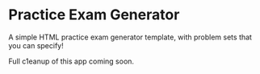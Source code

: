 # Practice Exam Generator
A simple HTML practice exam generator template, with problem sets that you can specify!

Full c1eanup of this app coming soon.
